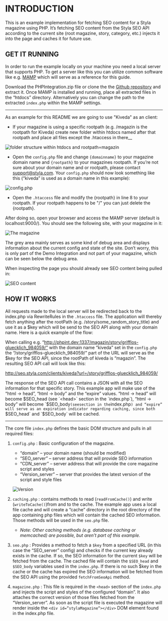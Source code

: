 
# INTRODUCTION

This is an example implementation for fetching SEO content for a Styla magazine using PHP. It’s fetching SEO content from the Styla SEO API according to the current site (root magazine, story, category, etc.) injects it into the page and caches it for future use.

## GET IT RUNNING

In order to run the example locally on your machine you need a local server that supports PHP. To get a server like this you can utilize common software like e.g. [MAMP](https://www.mamp.info/en/downloads/) which will serve as a reference for this guide.

Download the PHPIntegration.zip file or clone the the [Github repository](github.com/styladev/phpintegration) and extract it. Once MAMP is installed and running, place all extracted files in the “htdocs” directory. Alternatively you can change the path to the extracted `index.php` within the MAMP settings.

---

As an example for this README we are going to use "Kiveda" as an client:

* If your magazine is using a specific rootpath (e.g. /magazin is the rootpath for Kiveda) create new folder within htdocs named after that rootpath and place all files except the .htaccess in there__

![folder structure within htdocs and rootpath=magazin](http://i.imgur.com/4lgoOVe.png)

* Open the `config.php` file and change `{domainname}` to your magazine domain name and `{rootpath}` to your magazines rootpath. If you’re not sure about your domain name and or rootpath, please contact support@styla.com. Your `config.php` should now look something like this (“kiveda” is used as a domain name in this example):

![config.php](http://i.imgur.com/3sGagaa.png)

* Open the `.htaccess` file and modify the {rootpath} in line 8 to your rootpath. If your rootpath happens to be "/" you can just delete the {rootpath}.

After doing so, open your browser and access the MAMP server (default is localhost:9000/<yourrootpath>). You should see the following site, with your magazine in it:

![The magazine](http://i.imgur.com/uaxlWr0.png)

The grey area mainly serves as some kind of debug area and displays information about the current config and state of the site. Don’t worry, this is only part of the Demo Integration and not part of your magazine, which can be seen below the debug area.

When inspecting the page you should already see SEO content being pulled in:

![SEO content](http://i.imgur.com/b1EHWBu.png)

## HOW IT WORKS

All requests made to the local server will be redirected back to the index.php via RewriteRules in the `.htaccess` file. The application will thereby fetch anything after the rootPath (e.g. /story/some_random_story_title) and use it as a $key which will be send to the SEO API along with your domain name. Here is a quick example of the flow:

When calling e.g. “http://phpint.dev:1337/magazin/story/grifflos-gluecklich_984059/” with the domain name “kiveda” set in the `config.php` the “/story/grifflos-gluecklich_984059/” part of the URL will serve as the $key for the SEO API, since the rootPath of kiveda is “magazin”. The resulting SEO API call will look like this:

[http://seo.styla.com/clients/kiveda?url=/story/grifflos-gluecklich_984059/ ](http://seo.styla.com/clients/kiveda?url=/story/grifflos-gluecklich_984059/ )

The response of the SEO API call contains a JSON with all the SEO information for that specific story. This example app will make use of the “html -> head”, “html -> body” and the “expire” values. “html -> head” will become $SEO_head (see `<head>` section in the `index.php`), “html -> body” will become `$SEO_body` (see `<body>` section in the `index.php`) and “expire” will serve as an expiration indicator regarding caching, since both `$SEO_head` and `$SEO_body` will be cached.

---

The core file `index.php` defines the basic DOM structure and pulls in all required files:

1. `config.php` : Basic configuration of the magazine.
    - “domain” – your domain name (should be modified)
    - “SEO_server” – server address that will provide SEO information
    - “CDN_server” – server address that will provide the core magazine script and styles
    - “Version_server” – server that provides the latest version of the script and style files

    ![Version](http://i.imgur.com/ytKeQaJ.png)

2. `caching.php` : contains methods to read (`readFromCache()`) and write (`writeToCache()`)from and to the cache. The example app uses a local file cache and will create a “cache” directory in the root directory of the app containing php files which will contain the cached SEO information. Those methods will be used in the `seo.php` file.

    - _Note: Other caching methods (e.g. database caching or memcached) are possible, but aren’t part of this example._

3. `seo.php` : Provides a method to fetch a `$key` from a specified URL (in this case the “SEO_server” config) and checks if the current key already exists in the cache. If so, the SEO information for the current `$key` will be fetched from the cache. The cached file will contain the `$SEO_head` and `$SEO_body` variables used in the `index.php`. If there is no such $key in the cache or the cache has expired the SEO information will be fetched from the SEO API using the provided `fetchFromSeoApi` method.

4. `magazine.php` : This file is required in the `<head>` section of the `index.php` and injects the script and styles of the configured “domain”. It also attaches the correct version of those files fetched from the “Version_server”. As soon as the script file is executed the magazine will render inside the `<div id=”stylaMagazine”></div>` DOM element found in the index.php file.
